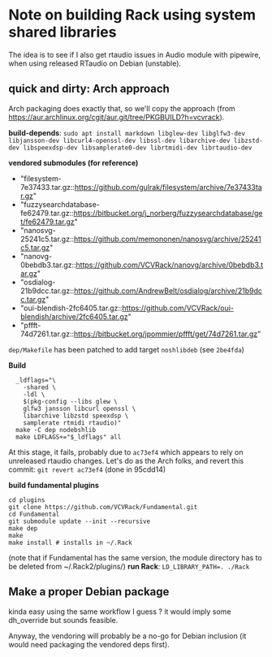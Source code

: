 # Note on building Rack using system shared libraries

The idea is to see if I also get rtaudio issues in Audio module with pipewire, when using released RTaudio on Debian (unstable).

## quick and dirty: Arch approach
Arch packaging does exactly that, so we'll copy the approach (from <https://aur.archlinux.org/cgit/aur.git/tree/PKGBUILD?h=vcvrack>).

**build-depends**:
`sudo apt install markdown libglew-dev libglfw3-dev libjansson-dev libcurl4-openssl-dev libssl-dev libarchive-dev libzstd-dev libspeexdsp-dev libsamplerate0-dev librtmidi-dev librtaudio-dev`

**vendored submodules (for reference)**
  - "filesystem-7e37433.tar.gz::https://github.com/gulrak/filesystem/archive/7e37433tar.gz"
  - "fuzzysearchdatabase-fe62479.tar.gz::https://bitbucket.org/j_norberg/fuzzysearchdatabase/get/fe62479.tar.gz"
  - "nanosvg-25241c5.tar.gz::https://github.com/memononen/nanosvg/archive/25241c5.tar.gz"
  - "nanovg-0bebdb3.tar.gz::https://github.com/VCVRack/nanovg/archive/0bebdb3.tar.gz"
  - "osdialog-21b9dcc.tar.gz::https://github.com/AndrewBelt/osdialog/archive/21b9dcc.tar.gz"
  - "oui-blendish-2fc6405.tar.gz::https://github.com/VCVRack/oui-blendish/archive/2fc6405.tar.gz"
  - "pffft-74d7261.tar.gz::https://bitbucket.org/jpommier/pffft/get/74d7261.tar.gz"

`dep/Makefile` has been patched to add target `noshlibdeb`  (see `2be4fda`)

**Build**
```
  _ldflags="\
    -shared \
    -ldl \
    $(pkg-config --libs glew \
    glfw3 jansson libcurl openssl \
    libarchive libzstd speexdsp \
    samplerate rtmidi rtaudio)"
  make -C dep nodebshlib
  make LDFLAGS+="$_ldflags" all
```
At this stage, it fails, probably due to `ac73ef4` which appears to rely on unreleased rtaudio changes.
Let's do as the Arch folks, and revert this commit:
`git revert ac73ef4` (done in 95cdd14)

**build fundamental plugins**
```
cd plugins
git clone https://github.com/VCVRack/Fundamental.git
cd Fundamental
git submodule update --init --recursive
make dep
make
make install # installs in ~/.Rack
```

(note that if Fundamental has the same version, the module directory has to be deleted from ~/.Rack2/plugins/)
**run Rack**:
`LD_LIBRARY_PATH=. ./Rack`




## Make a proper Debian package

kinda easy using the same workflow I guess ? it would imply some dh_override but sounds feasible.

Anyway, the vendoring will probably be a no-go for Debian inclusion (it would need packaging the vendored deps first).

